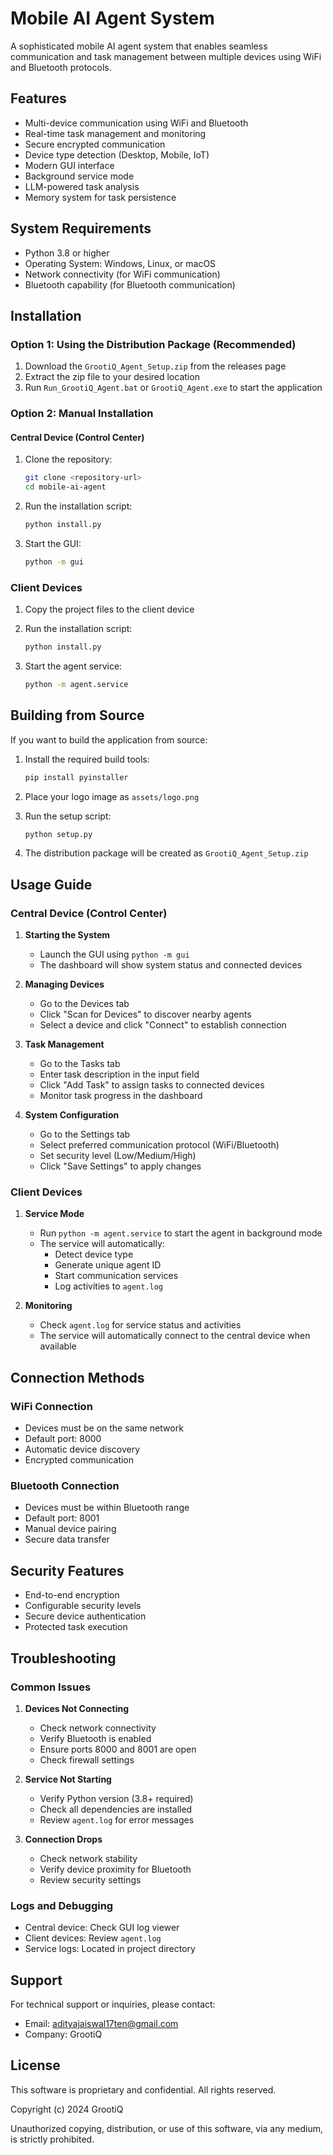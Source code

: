 # Mobile AI Agent System

A sophisticated mobile AI agent system that enables seamless communication and task management between multiple devices using WiFi and Bluetooth protocols.

## Features

- Multi-device communication using WiFi and Bluetooth
- Real-time task management and monitoring
- Secure encrypted communication
- Device type detection (Desktop, Mobile, IoT)
- Modern GUI interface
- Background service mode
- LLM-powered task analysis
- Memory system for task persistence

## System Requirements

- Python 3.8 or higher
- Operating System: Windows, Linux, or macOS
- Network connectivity (for WiFi communication)
- Bluetooth capability (for Bluetooth communication)

## Installation

### Option 1: Using the Distribution Package (Recommended)

1. Download the `GrootiQ_Agent_Setup.zip` from the releases page
2. Extract the zip file to your desired location
3. Run `Run_GrootiQ_Agent.bat` or `GrootiQ_Agent.exe` to start the application

### Option 2: Manual Installation

#### Central Device (Control Center)

1. Clone the repository:
   ```bash
   git clone <repository-url>
   cd mobile-ai-agent
   ```

2. Run the installation script:
   ```bash
   python install.py
   ```

3. Start the GUI:
   ```bash
   python -m gui
   ```

### Client Devices

1. Copy the project files to the client device

2. Run the installation script:
   ```bash
   python install.py
   ```

3. Start the agent service:
   ```bash
   python -m agent.service
   ```

## Building from Source

If you want to build the application from source:

1. Install the required build tools:
   ```bash
   pip install pyinstaller
   ```

2. Place your logo image as `assets/logo.png`

3. Run the setup script:
   ```bash
   python setup.py
   ```

4. The distribution package will be created as `GrootiQ_Agent_Setup.zip`

## Usage Guide

### Central Device (Control Center)

1. **Starting the System**
   - Launch the GUI using `python -m gui`
   - The dashboard will show system status and connected devices

2. **Managing Devices**
   - Go to the Devices tab
   - Click "Scan for Devices" to discover nearby agents
   - Select a device and click "Connect" to establish connection

3. **Task Management**
   - Go to the Tasks tab
   - Enter task description in the input field
   - Click "Add Task" to assign tasks to connected devices
   - Monitor task progress in the dashboard

4. **System Configuration**
   - Go to the Settings tab
   - Select preferred communication protocol (WiFi/Bluetooth)
   - Set security level (Low/Medium/High)
   - Click "Save Settings" to apply changes

### Client Devices

1. **Service Mode**
   - Run `python -m agent.service` to start the agent in background mode
   - The service will automatically:
     - Detect device type
     - Generate unique agent ID
     - Start communication services
     - Log activities to `agent.log`

2. **Monitoring**
   - Check `agent.log` for service status and activities
   - The service will automatically connect to the central device when available

## Connection Methods

### WiFi Connection
- Devices must be on the same network
- Default port: 8000
- Automatic device discovery
- Encrypted communication

### Bluetooth Connection
- Devices must be within Bluetooth range
- Default port: 8001
- Manual device pairing
- Secure data transfer

## Security Features

- End-to-end encryption
- Configurable security levels
- Secure device authentication
- Protected task execution

## Troubleshooting

### Common Issues

1. **Devices Not Connecting**
   - Check network connectivity
   - Verify Bluetooth is enabled
   - Ensure ports 8000 and 8001 are open
   - Check firewall settings

2. **Service Not Starting**
   - Verify Python version (3.8+ required)
   - Check all dependencies are installed
   - Review `agent.log` for error messages

3. **Connection Drops**
   - Check network stability
   - Verify device proximity for Bluetooth
   - Review security settings

### Logs and Debugging

- Central device: Check GUI log viewer
- Client devices: Review `agent.log`
- Service logs: Located in project directory

## Support

For technical support or inquiries, please contact:
- Email: adityajaiswal17ten@gmail.com
- Company: GrootiQ

## License

This software is proprietary and confidential. All rights reserved.

Copyright (c) 2024 GrootiQ

Unauthorized copying, distribution, or use of this software, via any medium, is strictly prohibited. 

